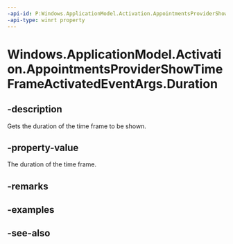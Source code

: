```yaml
---
-api-id: P:Windows.ApplicationModel.Activation.AppointmentsProviderShowTimeFrameActivatedEventArgs.Duration
-api-type: winrt property
---
```


<!-- Property syntax
public Windows.Foundation.TimeSpan Duration { get; }
-->

# Windows.ApplicationModel.Activation.AppointmentsProviderShowTimeFrameActivatedEventArgs.Duration

## -description
Gets the duration of the time frame to be shown.

## -property-value
The duration of the time frame.

## -remarks

## -examples

## -see-also
